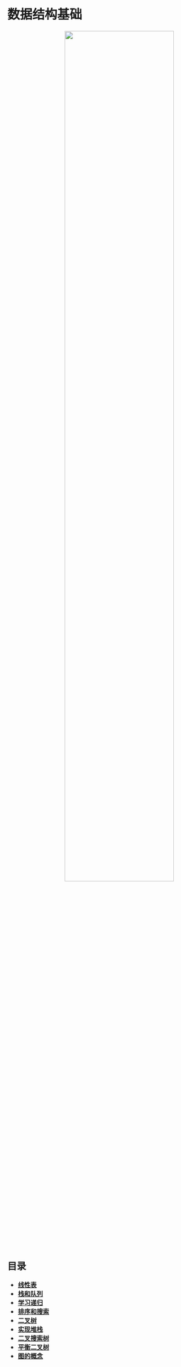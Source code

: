 # 数据结构基础
<p align="center">
    <img width="70%" src="https://github.com/YunYang1994/Algorithm/blob/master/DataStructure/image/Introduction.png" style="max-width:90%;">
    </a>
</p>

## 目录
  * [**线性表**](http://nbviewer.jupyter.org/github/YunYang1994/Algorithm/blob/master/DataStructure/1.What%20is%20LinearList%3F.ipynb)<br>
  * [**栈和队列**](http://nbviewer.jupyter.org/github/YunYang1994/Algorithm/blob/master/DataStructure/2.Introduction%20to%20Stack%20and%20Queue.ipynb)<br>
  * [**学习递归**](http://nbviewer.jupyter.org/github/YunYang1994/Algorithm/blob/master/DataStructure/3.Learning%20Recursion%20Algorithm.ipynb)<br>
  * [**排序和搜索**](http://nbviewer.jupyter.org/github/YunYang1994/Algorithm/blob/master/DataStructure/4.Search%20and%20Sort.ipynb)<br>
  * [**二叉树**](http://nbviewer.jupyter.org/github/YunYang1994/Algorithm/blob/master/DataStructure/5.1.Understanding%20Binary%20Tree.ipynb)<br>
  * [**实现堆栈**](http://nbviewer.jupyter.org/github/YunYang1994/Algorithm/blob/master/DataStructure/5.2.Implementation%20of%20the%20Binary%20Heap.ipynb)<br>
  * [**二叉搜索树**](http://nbviewer.jupyter.org/github/YunYang1994/Algorithm/blob/master/DataStructure/5.3.Binary%20Search%20Tree.ipynb)<br>
  * [**平衡二叉树**](http://nbviewer.jupyter.org/github/YunYang1994/Algorithm/blob/master/DataStructure/5.4.Balanced%20Binary%20Tree.ipynb)<br>
  * [**图的概念**](http://nbviewer.jupyter.org/github/YunYang1994/Algorithm/blob/master/DataStructure/6.1The%20concept%20of%20Graph.ipynb)<br> 
